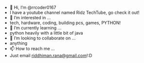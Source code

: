 - 👋 Hi, I’m @rrcoder0167
- I have a youtube channel named Ridz TechTube, go check it out!
- 👀 I’m interested in ...
- tech, hardware, coding, building pcs, games, PYTHON!
- 🌱 I’m currently learning ...
- python heavily with a little bit of java
- 💞️ I’m looking to collaborate on ...
- anything
- 📫 How to reach me ...
- Just email riddhiman.rana@gmail.com!:D

<!---
rrcoder0167/rrcoder0167 is a ✨ special ✨ repository because its `README.md` (this file) appears on your GitHub profile.
You can click the Preview link to take a look at your changes.
--->
